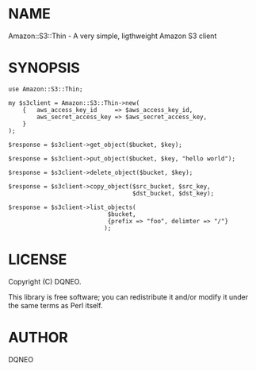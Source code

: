 # NAME

Amazon::S3::Thin - A very simple, ligthweight Amazon S3 client

# SYNOPSIS

    use Amazon::S3::Thin;

    my $s3client = Amazon::S3::Thin->new(
        {   aws_access_key_id     => $aws_access_key_id,
            aws_secret_access_key => $aws_secret_access_key,
        }
    );

    $response = $s3client->get_object($bucket, $key);

    $response = $s3client->put_object($bucket, $key, "hello world");

    $response = $s3client->delete_object($bucket, $key);

    $response = $s3client->copy_object($src_bucket, $src_key,
                                       $dst_bucket, $dst_key);

    $response = $s3client->list_objects(
                                $bucket,
                                {prefix => "foo", delimter => "/"}
                               );

# LICENSE

Copyright (C) DQNEO.

This library is free software; you can redistribute it and/or modify
it under the same terms as Perl itself.

# AUTHOR

DQNEO
